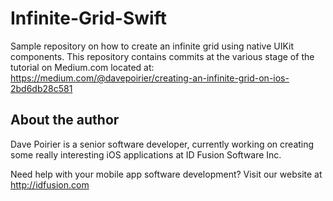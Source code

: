 # Infinite-Grid-Swift
Sample repository on how to create an infinite grid using native UIKit components.  This repository contains commits at the various stage of the tutorial on Medium.com located at: https://medium.com/@davepoirier/creating-an-infinite-grid-on-ios-2bd6db28c581

## About the author

Dave Poirier is a senior software developer, currently working on creating some really interesting iOS applications at ID Fusion Software Inc.

Need help with your mobile app software development? Visit our website at http://idfusion.com
